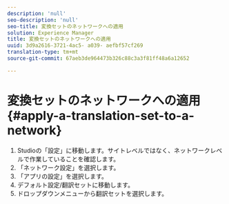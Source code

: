 ```yaml
---
description: 'null'
seo-description: 'null'
seo-title: 変換セットのネットワークへの適用
solution: Experience Manager
title: 変換セットのネットワークへの適用
uuid: 3d9a2616-3721-4ac5- a039- aefbf57cf269
translation-type: tm+mt
source-git-commit: 67aeb3de964473b326c88c3a3f81ff48a6a12652

---
```



# 変換セットのネットワークへの適用{#apply-a-translation-set-to-a-network}

1. Studioの「設定」に移動します。サイトレベルではなく、ネットワークレベルで作業していることを確認します。
1. 「ネットワーク設定」を選択します。
1. 「アプリの設定」を選択します。
1. デフォルト設定/翻訳セットに移動します。
1. ドロップダウンメニューから翻訳セットを選択します。

